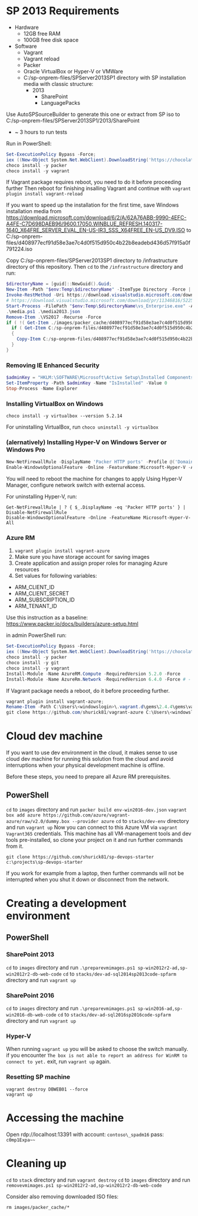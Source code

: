 # SP 2013 Requirements
* Hardware
  * 12GB free RAM
  * 100GB free disk space
* Software
  * Vagrant
  * Vagrant reload
  * Packer
  * Oracle VirtualBox or Hyper-V or VMWare
  * C:/sp-onprem-files/SPServer2013SP1 directory with SP installation media with classic structure:
    * 2013
      * SharePoint
      * LanguagePacks

Use AutoSPSourceBuilder to generate this one or extract from SP iso to C:/sp-onprem-files/SPServer2013SP1/2013/SharePoint

* ~ 3 hours to run tests

Run in PowerShell:
```PowerShell
Set-ExecutionPolicy Bypass -Force;
iex ((New-Object System.Net.WebClient).DownloadString('https://chocolatey.org/install.ps1'))
choco install -y packer
choco install -y vagrant
```
If Vagrant package requires reboot, you need to do it before proceeding further
Then reboot for finishing insalling Vagrant and continue with `vagrant plugin install vagrant-reload`

If you want to speed up the installation for the first time, save Windows installation media from https://download.microsoft.com/download/6/2/A/62A76ABB-9990-4EFC-A4FE-C7D698DAEB96/9600.17050.WINBLUE_REFRESH.140317-1640_X64FRE_SERVER_EVAL_EN-US-IR3_SSS_X64FREE_EN-US_DV9.ISO to C:/sp-onprem-files/d408977ecf91d58e3ae7c4d0f515d950c4b22b8eadebd436d57f915a0f791224.iso

Copy C:/sp-onprem-files/SPServer2013SP1 directory to /infrastructure directory of this repository.
Then `cd` to the `/infrastructure` directory and run:
```PowerShell
$directoryName = [guid]::NewGuid().Guid;
New-Item -Path "$env:Temp\$directoryName" -ItemType Directory -Force | Out-Null
Invoke-RestMethod -Uri https://download.visualstudio.microsoft.com/download/pr/12221250/52257ee3e96d6e07313e41ad155b155a/vs_Enterprise.exe -OutFile "$env:Temp\$directoryName\vs_Enterprise.exe"
# https://download.visualstudio.microsoft.com/download/pr/11346816/52257ee3e96d6e07313e41ad155b155a/vs_Enterprise.exe was the old URL
Start-Process -FilePath "$env:Temp\$directoryName\vs_Enterprise.exe" -ArgumentList '--layout .\VS2017 --add Microsoft.VisualStudio.Workload.Office --includeRecommended --lang en-US --quiet' -Wait;
.\media.ps1 .\media2013.json
Remove-Item .\VS2017 -Recurse -Force
if ( !( Get-Item ./images/packer_cache/d408977ecf91d58e3ae7c4d0f515d950c4b22b8eadebd436d57f915a0f791224.iso -ErrorAction Ignore ) ) {
  if ( Get-Item C:/sp-onprem-files/d408977ecf91d58e3ae7c4d0f515d950c4b22b8eadebd436d57f915a0f791224.iso -ErrorAction Ignore )
  {
    Copy-Item C:/sp-onprem-files/d408977ecf91d58e3ae7c4d0f515d950c4b22b8eadebd436d57f915a0f791224.iso ./images/packer_cache
  }
}
```

### Removing IE Enhanced Security
```PowerShell
$adminKey = "HKLM:\SOFTWARE\Microsoft\Active Setup\Installed Components\{A509B1A7-37EF-4b3f-8CFC-4F3A74704073}"
Set-ItemProperty -Path $adminKey -Name "IsInstalled" -Value 0
Stop-Process -Name Explorer
```

### Installing VirtualBox on Windows

```
choco install -y virtualbox --version 5.2.14
```

For uninstalling VirtualBox, run `choco uninstall -y virtualbox`

### (alernatively) Installing Hyper-V on Windows Server or Windows Pro

```PowerShell
New-NetFirewallRule -DisplayName 'Packer HTTP ports' -Profile @('Domain', 'Private') -Direction Inbound -Action Allow -Protocol TCP -LocalPort 8000-9000 | Out-Null
Enable-WindowsOptionalFeature -Online -FeatureName:Microsoft-Hyper-V -All
```

You will need to reboot the machine for changes to apply
Using Hyper-V Manager, configure network switch with external access.

For uninstalling Hyper-V, run:

```
Get-NetFirewallRule | ? { $_.DisplayName -eq 'Packer HTTP ports' } | Disable-NetFirewallRule
Disable-WindowsOptionalFeature -Online -FeatureName Microsoft-Hyper-V-All
```

### Azure RM

1. `vagrant plugin install vagrant-azure`
2. Make sure you have storage account for saving images
3. Create application and assign proper roles for managing Azure resources
4. Set values for following variables:
* ARM_CLIENT_ID
* ARM_CLIENT_SECRET
* ARM_SUBSCRIPTION_ID
* ARM_TENANT_ID

Use this instruction as a baseline: https://www.packer.io/docs/builders/azure-setup.html

in admin PowerShell run:
``` PowerShell
Set-ExecutionPolicy Bypass -Force;
iex ((New-Object System.Net.WebClient).DownloadString('https://chocolatey.org/install.ps1'))
choco install -y packer
choco install -y git
choco install -y vagrant
Install-Module -Name AzureRM.Compute -RequiredVersion 5.2.0 -Force
Install-Module -Name AzureRm.Network -RequiredVersion 6.4.0 -Force # - Needed?
```
If Vagrant package needs a reboot, do it before proceeding further.

```PowerShell
vagrant plugin install vagrant-azure;
Rename-Item -Path C:\Users\<windowslogin>\.vagrant.d\gems\2.4.4\gems\vagrant-azure-2.0.0 -NewName "vagrant-azure-2.0.0 - Copy";
git clone https://github.com/shurick81/vagrant-azure C:\Users\<windowslogin>\.vagrant.d\gems\2.4.4\gems\vagrant-azure-2.0.0;
```

# Cloud dev machine
If you want to use dev environment in the cloud, it makes sense to use cloud dev machine for running this solution from the cloud and avoid interruptions when your physical development machine is offline.

Before these steps, you need to prepare all Azure RM prerequisites.

## PowerShell

`cd` to `images` directory and run `packer build env-win2016-dev.json`
`vagrant box add azure https://github.com/azure/vagrant-azure/raw/v2.0/dummy.box --provider azure`
`cd` to `stacks/dev-env` directory and run `vagrant up`
Now you can connect to this Azure VM via `vagrant` `Vagrant365` credentials. This machine has all VM-management tools and dev tools pre-installed, so clone your project on it and run further commands from it.

```
git clone https://github.com/shurick81/sp-devops-starter c:\projects\sp-devops-starter
```
If you work for example from a laptop, then further commands will not be interrupted when you shut it down or disconnect from the network.

# Creating a development environment

## PowerShell

### SharePoint 2013

`cd` to `images` directory and run `.\preparevmimages.ps1 sp-win2012r2-ad,sp-win2012r2-db-web-code`
`cd` to `stacks/dev-ad-sql2014sp2013code-spfarm` directory and run `vagrant up`

### SharePoint 2016

`cd` to `images` directory and run `.\preparevmimages.ps1 sp-win2016-ad,sp-win2016-db-web-code`
`cd` to `stacks/dev-ad-sql2016sp2016code-spfarm` directory and run `vagrant up`

### Hyper-V

When running `vagrant up` you will be asked to choose the switch manually.
if you encounter `The box is not able to report an address for WinRM to connect to yet.` exit, run `vagrant up` again.

### Resetting SP machine

```
vagrant destroy DBWEB01 --force
vagrant up
```

# Accessing the machine
Open rdp://localhost:13391 with
account: `contoso\_spadm16`
pass: `c0mp1Expa~~`

# Cleaning up
`cd` to `stack` directory and run `vagrant destroy`
`cd` to `images` directory and run `removevmimages.ps1 sp-win2012r2-ad,sp-win2012r2-db-web-code`

Consider also removing downloaded ISO files:

`rm images/packer_cache/*`